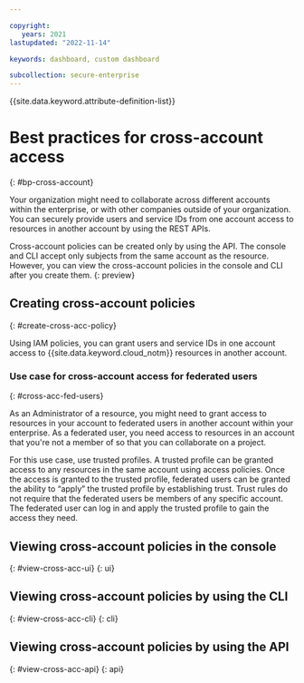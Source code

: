 ```yaml
---

copyright:
   years: 2021
lastupdated: "2022-11-14"

keywords: dashboard, custom dashboard

subcollection: secure-enterprise
---
```


{{site.data.keyword.attribute-definition-list}}

# Best practices for cross-account access
{: #bp-cross-account}

Your organization might need to collaborate across different accounts within the enterprise, or with other companies outside of your organization. You can securely provide users and service IDs from one account access to resources in another account by using the REST APIs.

Cross-account policies can be created only by using the API. The console and CLI accept only subjects from the same account as the resource. However, you can view the cross-account policies in the console and CLI after you create them.
{: preview}

## Creating cross-account policies
{: #create-cross-acc-policy}

Using IAM policies, you can grant users and service IDs in one account access to {{site.data.keyword.cloud_notm}} resources in another account.

### Use case for cross-account access for federated users
{: #cross-acc-fed-users}

As an Administrator of a resource, you might need to grant access to resources in your account to federated users in another account within your enterprise. As a federated user, you need access to resources in an account that you're not a member of so that you can collaborate on a project.

For this use case, use trusted profiles. A trusted profile can be granted access to any resources in the same account using access policies. Once the access is granted to the trusted profile, federated users can be granted the ability to “apply” the trusted profile by establishing trust. Trust rules do not require that the federated users be members of any specific account. The federated user can log in and apply the trusted profile to gain the access they need.


## Viewing cross-account policies in the console
{: #view-cross-acc-ui}
{: ui}

## Viewing cross-account policies by using the CLI
{: #view-cross-acc-cli}
{: cli}

## Viewing cross-account policies by using the API
{: #view-cross-acc-api}
{: api}
